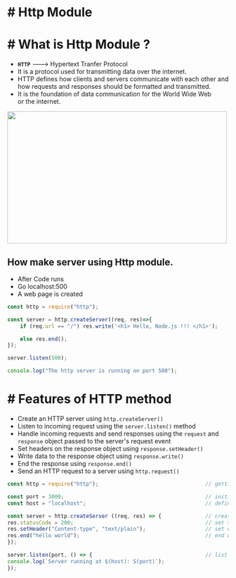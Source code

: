 # # Http Module

# # What is Http Module ?

- **`HTTP`** ---> Hypertext Tranfer Protocol
- It is a protocol used for transmitting data over the internet.
- HTTP defines how clients and servers communicate with each other and how requests and responses should be formatted and transmitted.
- It is the foundation of data communication for the World Wide Web or the internet.
 
<img src="https://github.com/user-attachments/assets/ac6587c0-6f5d-44e4-8902-5de1416fc813" width="500" height="300">


## How make server using Http module.

- After Code runs
- Go localhost:500
- A web page is created 

``` js
const http = require("http");

const server = http.createServer((req, res)=>{
    if (req.url == "/") res.write('<h1> Hello, Node.js !!! </h1>');

    else res.end();
});

server.listen(500);

console.log("The http server is running on port 500");        
```

# # Features of HTTP method

- Create an HTTP server using `http.createServer()`
- Listen to incoming request using the `server.listen()` method
- Handle incoming requests and send responses using the `request` and `response` object passed to the server's request event
- Set headers on the response object using `response.setHeader()`
- Write data to the response object using `response.write()`
- End the response using `response.end()`
- Send an HTTP request to a server using `http.request()`

``` js
const http = require("http");                                  // getting the http module

const port = 3000;                                             // initializing the port no.
const host = "localhost";                                      // define the hostname

const server = http.createServer ((req, res) => {              // create server 
res.statusCode = 200;                                          // set to 200 to indicate it is successful 
res.setHeader("Content-type", "text/plain");                   // set content type to plain text 
res.end("hello world");                                        // end with 'hello world' text return
});

server.listen(port, () => {                                    // list to the define port.
console.log(`Server running at $(host): S(port)`);
});
```







